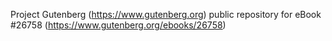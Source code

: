 Project Gutenberg (https://www.gutenberg.org) public repository for eBook #26758 (https://www.gutenberg.org/ebooks/26758)

